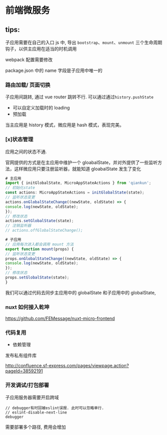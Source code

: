 # 前端微服务

## tips:

子应用需要在自己的入口 js 中, 导出 `bootstrap`、`mount`、`unmount` 三个生命周期钩子，以供主应用在适当的时机调用

webpack 配置需要修改

package.json 中的 name 字段是子应用中唯一的

### 路由加载/ 页面切换

子应用间跳转, 通过 vue router 跳转不行. 可以通过通过`history.pushState`

- 可以自定义加载时的 loading
- 预加载

当主应用是 history 模式，微应用是 hash 模式，表现完美。

### [x]状态管理

应用之间的状态不通.

官网提供的方式是在主应用中维护一个 gloabalState，并对外提供了一些监听方法，这样微应用只要注册监听器，就能知道 gloabalState 发生了变化

```javascript
# 主应用
import { initGlobalState, MicroAppStateActions } from 'qiankun';
// 初始化state
const actions: MicroAppStateActions = initGlobalState(state);
// 监听状态变更
actions.onGlobalStateChange((newState, oldState) => {
console.log(newState, oldState);
});
// 修改状态
actions.setGlobalState(state);
// 注销监听器
// actions.offGlobalStateChange();
```

```javascript
# 子应用
// 应用每次进入都会调用 mount 方法
export function mount(props) {
// 监听状态变更
props.onGlobalStateChange((newState, oldState) => {
console.log(newState, oldState);
});
// 修改状态
props.setGlobalState(state);
}
```

我们可以通过代码去同步主应用中的 globalState 和子应用中的 globalState,

### nuxt 如何接入乾坤

https://github.com/FEMessage/nuxt-micro-frontend

### 代码复用

- 依赖管理

发布私有组件库

http://confluence.sf-express.com/pages/viewpage.action?pageId=38592191

### 开发调试/打包部署

子应用服务器需要开启跨域

```
// debugger有时回被eslint误报. 此时可以忽略单行.
// eslint-disable-next-line
debugger
```

需要部署多个路径, 费用会增加

